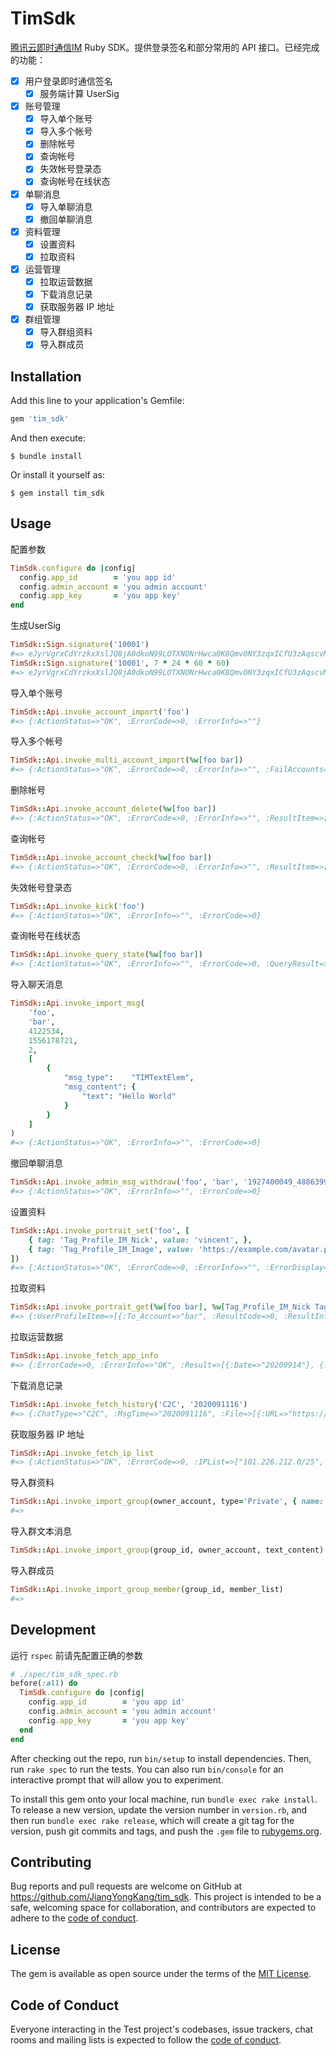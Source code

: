 # TimSdk

[腾讯云即时通信IM](https://cloud.tencent.com/product/im) Ruby SDK。提供登录签名和部分常用的 API 接口。已经完成的功能：

- [x] 用户登录即时通信签名
    - [x] 服务端计算 UserSig

- [x] 账号管理
    - [x] 导入单个账号
    - [x] 导入多个帐号
    - [x] 删除帐号
    - [x] 查询帐号
    - [x] 失效帐号登录态
    - [x] 查询帐号在线状态

- [x] 单聊消息
    - [x] 导入单聊消息
    - [x] 撤回单聊消息

- [x] 资料管理
    - [x] 设置资料
    - [x] 拉取资料

- [x] 运营管理
    - [x] 拉取运营数据
    - [x] 下载消息记录
    - [x] 获取服务器 IP 地址

- [x] 群组管理
    - [x] 导入群组资料
    - [x] 导入群成员

## Installation

Add this line to your application's Gemfile:

```ruby
gem 'tim_sdk'
```

And then execute:

    $ bundle install

Or install it yourself as:

    $ gem install tim_sdk

## Usage

配置参数
```ruby
TimSdk.configure do |config|
  config.app_id        = 'you app id'
  config.admin_account = 'you admin account'
  config.app_key       = 'you app key'
end
```

生成UserSig
```ruby
TimSdk::Sign.signature('10001')
#=> eJyrVgrxCdYrzkxXslJQ8jA0dkoN99LOTXNONrHwca0K8Qmv0NY3zqxICfU3zAqscvMqLcxPNHYyLrdV0lEAa02tKMgsSgXqtjAzMTCAChanZCcWFGSmgAytzC9VAHIUgDyobFlqEUjCSM8AJlKSmQsywtDMwMDQ1MTcwgQqnpmSmleSmZYJ0WBoAJRWqgUASukybQ__
TimSdk::Sign.signature('10001', 7 * 24 * 60 * 60)
#=> eJyrVgrxCdYrzkxXslJQ8jA0dkoN99LOTXNONrHwca0K8Qmv0NY3zqxICfU3zAqscvMqLcxPNHYyLrdV0lEAa02tKMgsSgXqtjAzMTCAChanZCcWFGSmgAytzC9VAHIUgDyobFlqEUjCSM8AJlKSmQsywtDMwMDQ1MTcwgQqnpmSmleSmZYJ0WBoAJRWqgUASukybQ__
```

导入单个账号
```ruby
TimSdk::Api.invoke_account_import('foo')
#=> {:ActionStatus=>"OK", :ErrorCode=>0, :ErrorInfo=>""}
```

导入多个帐号
```ruby
TimSdk::Api.invoke_multi_account_import(%w[foo bar])
#=> {:ActionStatus=>"OK", :ErrorCode=>0, :ErrorInfo=>"", :FailAccounts=>[]}
```

删除帐号
```ruby
TimSdk::Api.invoke_account_delete(%w[foo bar])
#=> {:ActionStatus=>"OK", :ErrorCode=>0, :ErrorInfo=>"", :ResultItem=>[{:ResultCode=>0, :ResultInfo=>"", :UserID=>"bar"}, {:ResultCode=>0, :ResultInfo=>"", :UserID=>"foo"}]}
```

查询帐号
```ruby
TimSdk::Api.invoke_account_check(%w[foo bar])
#=> {:ActionStatus=>"OK", :ErrorCode=>0, :ErrorInfo=>"", :ResultItem=>[{:AccountStatus=>"Imported", :ResultCode=>0, :ResultInfo=>"", :UserID=>"bar"}, {:AccountStatus=>"Imported", :ResultCode=>0, :ResultInfo=>"", :UserID=>"foo"}]}
```

失效帐号登录态
```ruby
TimSdk::Api.invoke_kick('foo')
#=> {:ActionStatus=>"OK", :ErrorInfo=>"", :ErrorCode=>0}
```

查询帐号在线状态
```ruby
TimSdk::Api.invoke_query_state(%w[foo bar])
#=> {:ActionStatus=>"OK", :ErrorInfo=>"", :ErrorCode=>0, :QueryResult=>[{:To_Account=>"bar", :State=>"Offline", :Status=>"Offline"}, {:To_Account=>"foo", :State=>"Offline", :Status=>"Offline"}]}
```

导入聊天消息
```ruby
TimSdk::Api.invoke_import_msg(
    'foo',
    'bar',
    4122534,
    1556178721,
    2,
    [
        {
            "msg_type":    "TIMTextElem",
            "msg_content": {
                "text": "Hello World"
            }
        }
    ]
)
#=> {:ActionStatus=>"OK", :ErrorInfo=>"", :ErrorCode=>0}
```

撤回单聊消息
```ruby
TimSdk::Api.invoke_admin_msg_withdraw('foo', 'bar', '1927400049_48863998_1599827627')
#=> {:ActionStatus=>"OK", :ErrorInfo=>"", :ErrorCode=>0}
```

设置资料
```ruby
TimSdk::Api.invoke_portrait_set('foo', [
    { tag: 'Tag_Profile_IM_Nick', value: 'vincent', },
    { tag: 'Tag_Profile_IM_Image', value: 'https://example.com/avatar.png' },
])
#=> {:ActionStatus=>"OK", :ErrorCode=>0, :ErrorInfo=>"", :ErrorDisplay=>""}
```

拉取资料
```ruby
TimSdk::Api.invoke_portrait_get(%w[foo bar], %w[Tag_Profile_IM_Nick Tag_Profile_IM_Image])
#=> {:UserProfileItem=>[{:To_Account=>"bar", :ResultCode=>0, :ResultInfo=>""}, {:To_Account=>"foo", :ProfileItem=>[{:Tag=>"Tag_Profile_IM_Nick", :Value=>"vincent"}, {:Tag=>"Tag_Profile_IM_Image", :Value=>"https://example.com/avatar.png"}], :ResultCode=>0, :ResultInfo=>""}], :CurrentStandardSequence=>0, :ActionStatus=>"OK", :ErrorCode=>0, :ErrorInfo=>"", :ErrorDisplay=>""}
```

拉取运营数据
```ruby
TimSdk::Api.invoke_fetch_app_info
#=> {:ErrorCode=>0, :ErrorInfo=>"OK", :Result=>[{:Date=>"20200914"}, {:Date=>"20200913"}, {:Date=>"20200912"}, {:Date=>"20200911"}, {:Date=>"20200910"}, {:Date=>"20200909"}, {:Date=>"20200908"}, {:Date=>"20200907"}, {:Date=>"20200906"}, {:Date=>"20200905"}, {:Date=>"20200904"}, {:Date=>"20200903"}, {:Date=>"20200902"}, {:Date=>"20200901"}, {:Date=>"20200831"}, {:Date=>"20200830"}, {:Date=>"20200829"}, {:Date=>"20200828"}, {:Date=>"20200827"}, {:Date=>"20200826"}, {:Date=>"20200825"}, {:Date=>"20200824"}, {:Date=>"20200823"}, {:Date=>"20200822"}, {:Date=>"20200821"}, {:Date=>"20200820"}, {:Date=>"20200819"}, {:Date=>"20200818"}, {:Date=>"20200817"}, {:Date=>"20200816"}]}
```

下载消息记录
```ruby
TimSdk::Api.invoke_fetch_history('C2C', '2020091116')
#=> {:ChatType=>"C2C", :MsgTime=>"2020091116", :File=>[{:URL=>"https://download.tim.qq.com/msg_history/4/f5da9cce4789eda2f72511ea89280c42a1292b80.gz", :ExpireTime=>"2020-09-15 15:50:07", :FileSize=>7273, :FileMD5=>"6fde5543bbc4a5aea5e35a64edf0553e", :GzipSize=>1535, :GzipMD5=>"92a00693794328453010e083e8193eed"}], :ActionStatus=>"OK", :ErrorInfo=>"", :ErrorCode=>0}
```

获取服务器 IP 地址
```ruby
TimSdk::Api.invoke_fetch_ip_list
#=> {:ActionStatus=>"OK", :ErrorCode=>0, :IPList=>["101.226.212.0/25", "101.226.233.0/25", "101.89.18.0/25", "101.91.60.0/25", "101.91.69.0/25", "101.91.96.0/25", "106.52.138.0/25", "106.52.142.0/25", "106.52.145.0/25", "106.52.14.0/25", "106.52.148.0/25", "106.52.159.0/25", "106.52.164.0/25", "106.52.165.0/25", "106.52.172.0/25", "106.52.178.0/25", "106.52.180.0/25", "106.52.183.0/25", "106.52.187.0/25", "106.52.190.0/25", "106.52.201.0/25", "106.52.29.0/25", "106.52.32.0/25", "106.53.102.0/25", "106.53.125.0/25", "106.53.203.0/25", "106.53.76.0/25", "106.55.14.0/25", "106.55.15.0/25", "106.55.17.0/25", "106.55.173.0/25", "106.55.18.0/25", "106.55.249.0/25", "106.55.253.0/25", "111.13.35.0/25", "111.161.111.0/25", "111.161.64.0/25", "111.30.138.0/25", "111.30.144.0/25", "111.30.155.0/25", "113.96.237.0/25", "116.128.138.0/25", "116.128.146.0/25", "116.128.160.0/25", "116.128.163.0/25", "117.135.172.0/25", "117.144.244.0/25", "117.184.248.0/25", "118.126.91.0/25", "118.89.30.0/25", "118.89.64.0/25", "119.29.105.0/25", "119.29.130.0/25", "119.29.147.0/25", "119.29.191.0/25", "119.29.72.0/25", "119.29.73.0/25", "119.29.74.0/25", "119.29.77.0/25", "119.45.147.0/25", "119.45.33.0/25", "119.45.41.0/25", "119.45.43.0/25", "119.45.44.0/25", "119.45.46.0/25", "119.45.47.0/25", "120.204.11.0/25", "120.232.21.0/25", "121.51.131.0/25", "121.51.132.0/25", "121.51.141.0/25", "121.51.158.0/25", "121.51.176.0/25", "121.51.74.0/25", "121.51.90.0/25", "123.126.122.0/25", "123.150.174.0/25", "123.151.137.0/25", "123.151.179.0/25", "123.151.190.0/25", "123.151.72.0/25", "123.151.79.0/25", "123.207.31.0/25", "125.39.133.0/25", "129.204.177.0/25", "129.204.186.0/25", "129.204.73.0/25", "129.211.162.0/25", "129.211.163.0/25", "129.211.181.0/25", "129.211.182.0/25", "134.175.142.0/25", "134.175.161.0/25", "134.175.205.0/25", "134.175.227.0/25", "14.18.180.0/25", "157.255.196.0/25", "157.255.243.0/25", "163.177.56.0/25", "180.163.32.0/25", "182.254.21.0/25", "182.254.34.0/25", "182.254.50.0/25", "182.254.51.0/25", "182.254.56.0/25", "182.254.57.0/25", "182.254.78.0/25", "182.254.86.0/25", "183.192.172.0/25", "183.192.173.0/25", "183.192.202.0/25", "183.194.184.0/25", "183.232.125.0/25", "183.232.95.0/25", "183.232.96.0/25", "183.3.225.0/25", "193.112.125.0/25", "193.112.151.0/25", "193.112.153.0/25", "193.112.169.0/25", "203.205.232.0/25", "203.205.254.0/25", "220.249.243.0/25", "223.167.154.0/25", "36.155.230.0/25", "42.194.134.0/25", "42.194.145.0/25", "42.194.168.0/25", "42.194.192.0/25", "42.194.224.0/25", "42.194.225.0/25", "58.247.206.0/25", "58.250.136.0/25", "58.60.9.0/25", "59.36.121.0/25", "59.37.116.0/25", "59.37.97.0/25", "61.151.206.0/25", "81.71.1.0/25", "81.71.3.0/25", "81.71.6.0/25", "182.254.116.116", "162.14.6.247"]}
```


导入群资料
```ruby
TimSdk::Api.invoke_import_group(owner_account, type='Private', { name: 'group_name', face_url: 'face_url', company_id: 'company_id', group_id: 'im_group_id' })
#=> 
```

导入群文本消息
```ruby
TimSdk::Api.invoke_import_group(group_id, owner_account, text_content)
```

导入群成员
```ruby
TimSdk::Api.invoke_import_group_member(group_id, member_list)
#=> 
```

## Development

运行 `rspec` 前请先配置正确的参数 
```ruby
# ./spec/tim_sdk_spec.rb
before(:all) do
  TimSdk.configure do |config|
    config.app_id        = 'you app id'
    config.admin_account = 'you admin account'
    config.app_key       = 'you app key'
  end
end
```

After checking out the repo, run `bin/setup` to install dependencies. Then, run `rake spec` to run the tests. You can also run `bin/console` for an interactive prompt that will allow you to experiment.

To install this gem onto your local machine, run `bundle exec rake install`. To release a new version, update the version number in `version.rb`, and then run `bundle exec rake release`, which will create a git tag for the version, push git commits and tags, and push the `.gem` file to [rubygems.org](https://rubygems.org).

## Contributing

Bug reports and pull requests are welcome on GitHub at https://github.com/JiangYongKang/tim_sdk. This project is intended to be a safe, welcoming space for collaboration, and contributors are expected to adhere to the [code of conduct](https://github.com/JiangYongKang/tim_sdk/blob/master/CODE_OF_CONDUCT.md).


## License

The gem is available as open source under the terms of the [MIT License](https://opensource.org/licenses/MIT).

## Code of Conduct

Everyone interacting in the Test project's codebases, issue trackers, chat rooms and mailing lists is expected to follow the [code of conduct](https://github.com/JiangYongKang/tim_sdk/blob/master/CODE_OF_CONDUCT.md).
